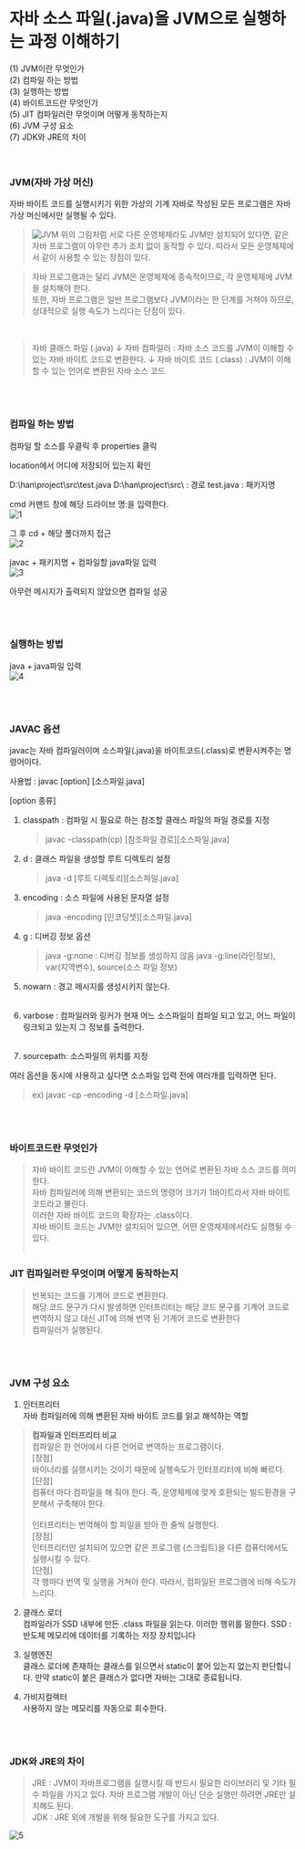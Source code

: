 # 자바 소스 파일(.java)을 JVM으로 실행하는 과정 이해하기

(1) JVM이란 무엇인가<br>
(2) 컴파일 하는 방법<br>
(3) 실행하는 방법<br>
(4) 바이트코드란 무엇인가<br>
(5) JIT 컴파일러란 무엇이며 어떻게 동작하는지<br>
(6) JVM 구성 요소<br>
(7) JDK와 JRE의 차이
<br><br><br>

### JVM(자바 가상 머신)

자바 바이트 코드를 실행시키기 위한 가상의 기계
자바로 작성된 모든 프로그램은 자바 가상 머신에서만 실행될 수 있다.

> ![JVM](https://user-images.githubusercontent.com/66400531/115671407-6f680d00-a385-11eb-83c6-edd39ed4df4e.PNG)
> 위의 그림처럼 서로 다른 운영체제라도 JVM만 설치되어 있다면, 같은 자바 프로그램이 아무런 추가 조치 없이 동작할 수 있다. 따라서 모든 운영체제에서 같이 사용할 수 있는 장점이 있다.

> 자바 프로그램과는 달리 JVM은 운영체제에 종속적이므로, 각 운영체제에 JVM을 설치해야 한다.<br> 또한, 자바 프로그램은 일반 프로그램보다 JVM이라는 한 단계를 거쳐야 하므로, 상대적으로 실행 속도가 느리다는 단점이 있다.

<br>

> 자바 클래스 파일 (.java)
> ↓
> 자바 컴파일러 : 자바 소스 코드를 JVM이 이해할 수 있는 자바 바이트 코드로 변환한다.
> ↓
> 자바 바이트 코드 (.class) : JVM이 이해할 수 있는 언어로 변환된 자바 소스 코드

<br><br>

### 컴파일 하는 방법

컴파일 할 소스를 우클릭 후 properties 클릭

location에서 어디에 저장되어 있는지 확인

D:\han\project\src\test.java
D:\han\project\src\ : 경로
test.java : 패키지명

cmd 커맨드 창에 해당 드라이브 명:을 입력한다.<br>
![1](https://user-images.githubusercontent.com/66400531/115671213-3cbe1480-a385-11eb-8fb8-599cca6f49a2.PNG)

그 후 cd + 해당 폴더까지 접근<br>
![2](https://user-images.githubusercontent.com/66400531/115671370-66773b80-a385-11eb-8d64-e9f96e8d6594.PNG)

javac + 패키지명 + 컴파일할 java파일 입력<br>
![3](https://user-images.githubusercontent.com/66400531/115671376-6840ff00-a385-11eb-98f3-c5f378340f6e.PNG)

아무런 메시지가 출력되지 않았으면 컴파일 성공

<br><br>

### 실행하는 방법

java + java파일 입력<br>
![4](https://user-images.githubusercontent.com/66400531/115671391-6b3bef80-a385-11eb-8c4a-e50dba26b12a.PNG)

<br><br>

### JAVAC 옵션

javac는 자바 컴파일러이며 소스파일(.java)을 바이트코드(.class)로 변환시켜주는 명령어이다.

사용법 : javac [option] [소스파일.java]

[option 종류]

1. classpath : 컴파일 시 필요로 하는 참조할 클래스 파일의 파일 경로를 지정

   > javac -classpath(cp) [참조파일 경로][소스파일.java]

2. d : 클래스 파일을 생성할 루트 디렉토리 설정

   > java -d [루트 디렉토리][소스파일.java]

3. encoding : 소스 파일에 사용된 문자열 설정

   > java -encoding [인코딩셋][소스파일.java]

4. g : 디버깅 정보 옵션

   > java -g:none : 디버깅 정보를 생성하지 않음
   > java -g:line(라인정보), var(지역변수), source(소스 파일 정보)

5. nowarn : 경고 메시지를 생성시키지 않는다.<br><br>

6. varbose : 컴파일러와 링커가 현재 어느 소스파일이 컴파일 되고 있고, 어느 파일이 링크되고 있는지 그 정보를 출력한다.<br><br>

7. sourcepath: 소스파일의 위치를 지정

여러 옵션을 동시에 사용하고 싶다면 소스파일 입력 전에 여러개를 입력하면 된다.

> ex) javac -cp -encoding -d [소스파일.java]

<br><br>

### 바이트코드란 무엇인가

> 자바 바이트 코드란 JVM이 이해할 수 있는 언어로 변환된 자바 소스 코드를 의미한다.<br>자바 컴파일러에 의해 변환되는 코드의 명령어 크기가 1바이트라서 자바 바이트 코드라고 불린다.<br>이러한 자바 바이트 코드의 확장자는 .class이다.<br>자바 바이트 코드는 JVM만 설치되어 있으면, 어떤 운영체제에서라도 실행될 수 있다.
> <br><br>

### JIT 컴파일러란 무엇이며 어떻게 동작하는지

> 반복되는 코드를 기계어 코드로 변환한다.<br>해당 코드 문구가 다시 발생하면 인터프리터는 해당 코드 문구를 기계어 코드로 변역하지 않고 대신 JIT에 의해 번역 된 기계어 코드로 변환한다<br>컴파일러가 실행된다.

<br><br>

### JVM 구성 요소

1. 인터프리터<br>
   자바 컴파일러에 의해 변환된 자바 바이트 코드를 읽고 해석하는 역할

> <b>컴파일과 인터프리터 비교</b><br>컴파일은 한 언어에서 다른 언어로 변역하는 프로그램이다.<br>[장점]<br>바이너리를 실행시키는 것이기 때문에 실행속도가 인터프리터에 비해 빠르다.<br>[단점]<br>컴퓨터 마다 컴파일을 해 줘야 한다. 즉, 운영체제에 맞게 호환되는 빌드환경을 구분해서 구축해야 한다.<br><br>인터프리터는 번역해야 할 파일을 받아 한 줄씩 실행한다.<br>[장점]<br>인터프리터만 설치되어 있으면 같은 프로그램 (스크립트)을 다른 컴퓨터에서도 실행시킬 수 있다.<br>[단점]<br>각 행마다 번역 및 실행을 거쳐야 한다. 따라서, 컴파일된 프로그램에 비해 속도가 느리다.

2. 클래스 로더<br>
   컴파일러가 SSD 내부에 만든 .class 파일을 읽는다. 이러한 행위를 말한다.
   SSD : 반도체 메모리에 데이터를 기록하는 저장 장치입니다

3. 실행엔진<br>
   클래스 로더에 존재하는 클래스를 읽으면서 static이 붙어 있는지 없는지 판단합니다.
   만약 static이 붙은 클래스가 없다면 자바는 그대로 종료됩니다.

4. 가비지컬렉터<br>
   사용하지 않는 메모리를 자동으로 회수한다.

<br><br>

### JDK와 JRE의 차이

> JRE : JVM이 자바프로그램을 실행시킬 때 반드시 필요한 라이브러리 및 기타 필수 파일을 가지고 있다. 자바 프로그램 개발이 아닌 단순 실행만 하려면 JRE만 설치해도 된다.<br> JDK : JRE 외에 개발을 위해 필요한 도구를 가지고 있다.

![5](https://user-images.githubusercontent.com/66400531/115671402-6d9e4980-a385-11eb-90d4-783dbdd952a4.PNG)
